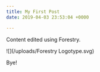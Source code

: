 ```yaml
---
title: My First Post
date: 2019-04-03 23:53:04 +0000

---
```

Content edited using Forestry.

![](/uploads/Forestry Logotype.svg)

Bye!